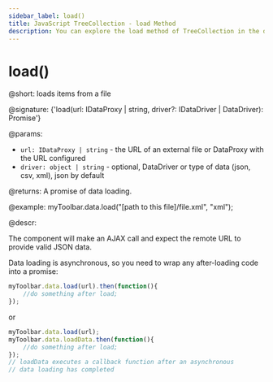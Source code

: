 ```yaml
---
sidebar_label: load()
title: JavaScript TreeCollection - load Method 
description: You can explore the load method of TreeCollection in the documentation of the DHTMLX JavaScript UI library. Browse developer guides and API reference, try out code examples and live demos, and download a free 30-day evaluation version of DHTMLX Suite 7.
---
```


# load()

@short: loads items from a file

@signature: {'load(url: IDataProxy | string, driver?: IDataDriver | DataDriver): Promise<any>'}

@params:
- `url: IDataProxy | string` - the URL of an external file or DataProxy with the URL configured
- `driver: object | string` - optional, DataDriver or type of data (json, csv, xml), json by default

@returns:
A promise of data loading.

@example:
myToolbar.data.load("[path to this file]/file.xml", "xml");

@descr:

The component will make an AJAX call and expect the remote URL to provide valid JSON data.

Data loading is asynchronous, so you need to wrap any after-loading code into a promise:

~~~js
myToolbar.data.load(url).then(function(){
	//do something after load;
});
~~~

or

~~~js
myToolbar.data.load(url);
myToolbar.data.loadData.then(function(){
	//do something after load;
});
// loadData executes a callback function after an asynchronous
// data loading has completed
~~~
